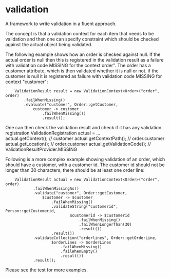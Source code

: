 # validation

A framework to write validation in a fluent approach.

The concept is that a validation context for each item that needs to be validation and 
then one can specify constraint which should be checked against the actual object being validated. 

The following example shows how an order is checked against null. If the actual order is null then this is registered
in the validation result as a failure with validation code MISSING for the context order". The order has a customer attribute, 
which is then validated whether it is null or not. if the customer is null it is registered as failure with validation
code MISSING for context "customer":

        ValidationResult result = new ValidationContext<Order>("order", order)
            .failWhenMissing()
            .evaluate("customer", Order::getCustomer, 
                customer -> customer
                    .failWhenMissing())
                    .result();

One can then check the validation result and check if it has any validation registration
		ValidationRegistration actual = ... 		
        actual.getContext(); 		// customer
        actual.getContextPath();	// order.customer
        actual.getLocation();		// order.customer
        actual.getValidationCode();	// ValidationResultProvider.MISSING

Following is a more complex example showing validation of an order, which should have a customer, 
with a customer id. The customer id should not be longer than 30 characters,
there should be at least one order line:

        ValidationResult actual = new ValidationContext<Order>("order", order)
                .failWhenMissingAs()
                .validate("customer", Order::getCustomer, 
                    $customer -> $customer
                        .failWhenMissing()
                        .validateString("customerid", Person::getCustomerid, 
                                $customerid -> $customerid
                                    .failWhenMissing()
                                    .failWhenLongerThan(30)
                                    .result())
                        .result())
                .validateCollection("orderlines", Order::getOrderLine,
                        $orderLines -> $orderLines
                            .failWhenMissing()
                            .failWhenEmpty()
                            .result())
                .result();
				
Please see the test for more examples.

